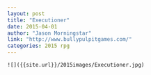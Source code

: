 ```yaml
---
layout: post
title: "Executioner"
date: 2015-04-01
author: "Jason Morningstar"
link: "http://www.bullypulpitgames.com/"
categories: 2015 rpg
---
```

```
![]({{site.url}}/2015images/Executioner.jpg)
```
